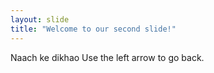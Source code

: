 ```yaml
---
layout: slide
title: "Welcome to our second slide!"
---
```


Naach ke dikhao
Use the left arrow to go back.
